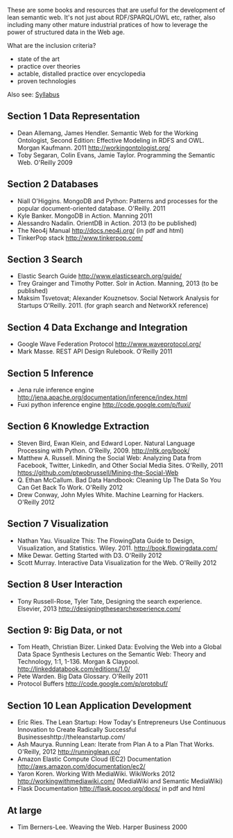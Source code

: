 These are some books and resources that are useful for the development of lean semantic web. It's not just about RDF/SPARQL/OWL etc, rather, also including many other mature industrial pratices of how to leverage the power of structured data in the Web age.

What are the inclusion criteria?
* state of the art
* practice over theories
* actable, distalled practice over encyclopedia
* proven technologies

Also see: [Syllabus](/Syllabus.md/)

## Section 1 Data Representation

* Dean Allemang, James Hendler. Semantic Web for the Working Ontologist, Second Edition: Effective Modeling in RDFS and OWL. Morgan Kaufmann. 2011  http://workingontologist.org/
* Toby Segaran, Colin Evans, Jamie Taylor. Programming the Semantic Web. O'Reilly 2009

## Section 2 Databases

* Niall O'Higgins. MongoDB and Python: Patterns and processes for the popular document-oriented database. O'Reilly. 2011
* Kyle Banker. MongoDB in Action. Manning 2011
* Alessandro Nadalin. OrientDB in Action. 2013 (to be published)
* The Neo4j Manual http://docs.neo4j.org/ (in pdf and html)
* TinkerPop stack http://www.tinkerpop.com/

## Section 3 Search

* Elastic Search Guide http://www.elasticsearch.org/guide/
* Trey Grainger and Timothy Potter. Solr in Action. Manning, 2013 (to be published)
* Maksim Tsvetovat; Alexander Kouznetsov. Social Network Analysis for Startups O'Reilly. 2011. (for graph search and NetworkX reference)

## Section 4 Data Exchange and Integration

* Google Wave Federation Protocol http://www.waveprotocol.org/
* Mark Masse. REST API Design Rulebook. O'Reilly  2011

## Section 5 Inference

* Jena rule inference engine http://jena.apache.org/documentation/inference/index.html
* Fuxi python inference engine http://code.google.com/p/fuxi/

## Section 6 Knowledge Extraction

* Steven Bird, Ewan Klein, and Edward Loper. Natural Language Processing with Python. O'Reilly, 2009. http://nltk.org/book/
* Matthew A. Russell. Mining the Social Web: Analyzing Data from Facebook, Twitter, LinkedIn, and Other Social Media Sites. O'Reilly, 2011 https://github.com/ptwobrussell/Mining-the-Social-Web
* Q. Ethan McCallum. Bad Data Handbook: Cleaning Up The Data So You Can Get Back To Work. O'Reilly  2012
* Drew Conway, John Myles White. Machine Learning for Hackers.  O'Reilly  2012

## Section 7 Visualization

* Nathan Yau. Visualize This: The FlowingData Guide to Design, Visualization, and Statistics. Wiley. 2011. http://book.flowingdata.com/
* Mike Dewar. Getting Started with D3.  O'Reilly 2012
* Scott Murray. Interactive Data Visualization for the Web. O'Reilly 2012

## Section 8 User Interaction

* Tony Russell-Rose, Tyler Tate, Designing the search experience. Elsevier, 2013 http://designingthesearchexperience.com/

## Section 9: Big Data, or not

* Tom Heath, Christian Bizer. Linked Data: Evolving the Web into a Global Data Space Synthesis Lectures on the Semantic Web: Theory and Technology, 1:1, 1-136. Morgan & Claypool. http://linkeddatabook.com/editions/1.0/
* Pete Warden. Big Data Glossary. O'Reilly 2011
* Protocol Buffers http://code.google.com/p/protobuf/

## Section 10 Lean Application Development 

* Eric Ries. The Lean Startup: How Today's Entrepreneurs Use Continuous Innovation to Create Radically Successful Businesseshttp://theleanstartup.com/
* Ash Maurya. Running Lean: Iterate from Plan A to a Plan That Works. O'Reilly, 2012 http://runninglean.co/
* Amazon Elastic Compute Cloud (EC2) Documentation http://aws.amazon.com/documentation/ec2/
* Yaron Koren. Working With MediaWiki. WikiWorks 2012 http://workingwithmediawiki.com/ (MediaWiki and Semantic MediaWiki)
* Flask Documentation http://flask.pocoo.org/docs/ in pdf and html

## At large

* Tim Berners-Lee. Weaving the Web. Harper Business 2000
